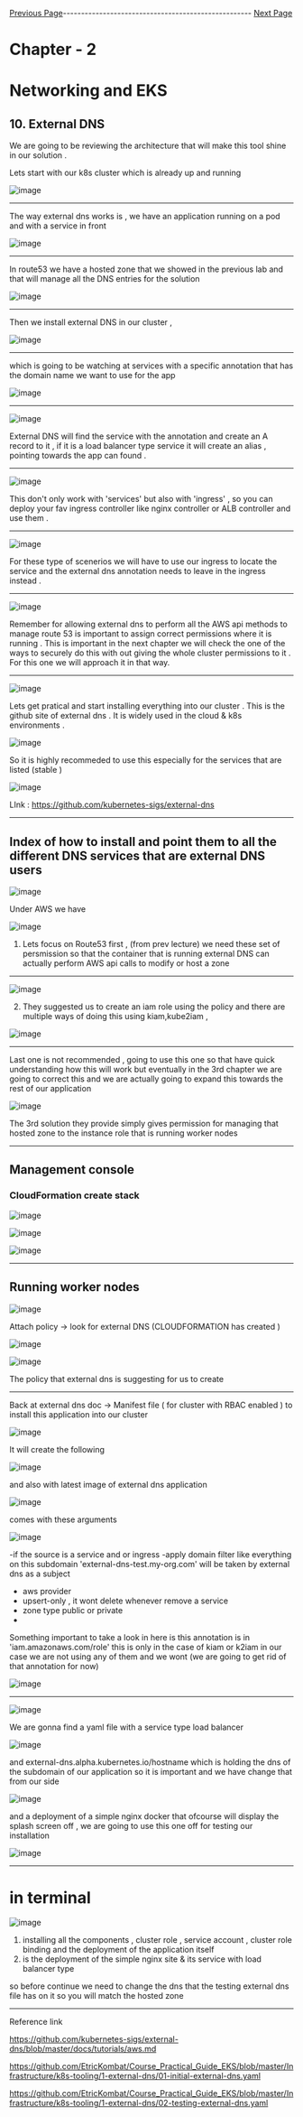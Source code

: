 


[Previous Page](https://github.com/EtricKombat/Course_Practical_Guide_EKS/blob/master/_docs/ch2/demo_acm.md)---------------------------------------------------- [Next Page](https://github.com/EtricKombat/Course_Practical_Guide_EKS/blob/master/_docs/ch2/installing_the_bookstore_p1.md)



# Chapter - 2 
# Networking and EKS

## 10. External DNS

We are going to be reviewing  the architecture that will make this tool shine in our solution .




Lets start with our k8s cluster which is already up and running 

![image](https://user-images.githubusercontent.com/33585301/119494640-27bb1380-bd7f-11eb-8d3a-916e274b22e3.png)

____________________

The way external dns works is  , we have an application running on a pod and with a service in front 

![image](https://user-images.githubusercontent.com/33585301/119494680-34d80280-bd7f-11eb-9ab6-e0069f2b24ec.png)

____________________

In route53 we have a hosted zone that we showed in the previous lab and that will manage all the DNS entries for the solution 

![image](https://user-images.githubusercontent.com/33585301/119494770-4b7e5980-bd7f-11eb-8e2c-b8c8f42022ff.png)

____________________

Then we install external DNS in our cluster , 

![image](https://user-images.githubusercontent.com/33585301/119494796-50dba400-bd7f-11eb-8430-d9ab5c81e449.png)

____________________

which is going to be watching at services with a specific annotation that has the domain name we want to use for the app

![image](https://user-images.githubusercontent.com/33585301/119494845-605aed00-bd7f-11eb-9569-7c457658946f.png)




____________________

![image](https://user-images.githubusercontent.com/33585301/119618172-3574a580-be20-11eb-9d90-306283a57aa9.png)

External DNS will find the service with the annotation and create an A record to it , if it is a load balancer type service it will create an alias , pointing towards the app  can found .
____________________

![image](https://user-images.githubusercontent.com/33585301/119494877-694bbe80-bd7f-11eb-90df-77eb6dfbb769.png)

This don't only work with 'services' but also with 'ingress' , so you can deploy your fav ingress controller like nginx controller or ALB controller and use them .

____________________

![image](https://user-images.githubusercontent.com/33585301/119494893-6ea90900-bd7f-11eb-9fe1-1720bfd2c89e.png)

For these type of scenerios we will have to use our ingress to locate the service and the external dns annotation needs to leave in the ingress instead .

____________________

![image](https://user-images.githubusercontent.com/33585301/119494919-75d01700-bd7f-11eb-823a-6694670d4c16.png)

Remember for allowing external dns to perform all the AWS api methods to manage route 53 is important to assign correct permissions where it is running .
This is important in the next chapter we will check the one of the ways to securely do this with out giving the whole cluster permissions to it .
For this one we will approach it in that way.

_________________________


![image](https://user-images.githubusercontent.com/33585301/119618273-563cfb00-be20-11eb-94a0-0a11b7e12028.png)




Lets get pratical and start installing everything into our cluster . This is the github site of external dns . It is widely used in the cloud & k8s environments .



![image](https://user-images.githubusercontent.com/33585301/119618406-7967aa80-be20-11eb-944d-6776415afc64.png)

So it is highly recommeded to use this especially for the services that are listed (stable )

![image](https://user-images.githubusercontent.com/33585301/120197532-acee6e80-c23e-11eb-9642-9a8dba580a05.png)

LInk : https://github.com/kubernetes-sigs/external-dns

________________________

## Index of how to install and point them to  all the different DNS services that are external DNS users 



![image](https://user-images.githubusercontent.com/33585301/119618445-88e6f380-be20-11eb-9e7f-81385316f4ef.png)


Under AWS we have 

![image](https://user-images.githubusercontent.com/33585301/119618500-98663c80-be20-11eb-998d-3c1c05953162.png)

1) Lets focus on Route53 first , (from prev lecture) we need these set of persmission so that the container that is running external DNS can actually perform AWS api calls to modify or  host a zone 

____________

![image](https://user-images.githubusercontent.com/33585301/119618557-a6b45880-be20-11eb-814d-c18f33e8e9eb.png)

2) They suggested us to create an iam role using the policy and there are multiple ways of doing this using  kiam,kube2iam , 




![image](https://user-images.githubusercontent.com/33585301/119618609-b469de00-be20-11eb-971e-81edb0583044.png)




________________

Last one is not recommended , going to use this one so that have quick understanding how this will work but eventually in the 3rd chapter we are going to correct this and we are actually going to expand this towards the rest of our application 

![image](https://user-images.githubusercontent.com/33585301/119618630-bc298280-be20-11eb-8ac7-a9207927010e.png)




The 3rd solution they provide simply gives permission for managing that hosted zone to the instance role that is running worker nodes 





______________

## Management console 

### CloudFormation create stack



![image](https://user-images.githubusercontent.com/33585301/119618773-e5e2a980-be20-11eb-92bc-54a52c1ffce1.png)


![image](https://user-images.githubusercontent.com/33585301/119618789-ec712100-be20-11eb-939b-3dd047fba80e.png)


![image](https://user-images.githubusercontent.com/33585301/119618864-00b51e00-be21-11eb-8db0-3d06450aa45a.png)


____________________

## Running worker nodes



![image](https://user-images.githubusercontent.com/33585301/119618993-2a6e4500-be21-11eb-802c-3f1579d06819.png)


Attach policy -> look for external DNS (CLOUDFORMATION has created ) 

![image](https://user-images.githubusercontent.com/33585301/119618899-0e6aa380-be21-11eb-8e71-e1412139decf.png)

![image](https://user-images.githubusercontent.com/33585301/119619074-3f4ad880-be21-11eb-8f98-749b1e565336.png)


The policy that external dns is suggesting for us to create 


_________


Back at external dns doc -> Manifest file ( for cluster with RBAC enabled ) to install this application into our cluster 



![image](https://user-images.githubusercontent.com/33585301/119619246-6a352c80-be21-11eb-930f-52b421955d6c.png)

It will create the following 

![image](https://user-images.githubusercontent.com/33585301/119619267-702b0d80-be21-11eb-9b8b-5b0c8395ce10.png)

and also with latest image of external dns application


![image](https://user-images.githubusercontent.com/33585301/119619323-7de09300-be21-11eb-885a-e04aa9995229.png)

comes with these arguments 

![image](https://user-images.githubusercontent.com/33585301/119619347-83d67400-be21-11eb-959f-dc3d7fcbadd6.png)


-if the source is a service and or ingress 
-apply domain filter like everything on this subdomain 'external-dns-test.my-org.com' will be taken by external dns as a subject 
- aws provider
- upsert-only ,  it wont delete whenever remove a  service 
- zone type public or private 
- 

Something important to take a look in here  is this annotation is in 'iam.amazonaws.com/role' this is  only in the case of kiam or k2iam 
in our case we are not using any of them and we wont (we are going to get rid of that annotation for now)  

![image](https://user-images.githubusercontent.com/33585301/120268995-8f63e800-c2c4-11eb-81bd-67b56637d204.png)

________________


![image](https://user-images.githubusercontent.com/33585301/120269285-2335b400-c2c5-11eb-8779-73a74fddffcc.png)


We are gonna find a yaml file with a service type load balancer 

![image](https://user-images.githubusercontent.com/33585301/120269242-0ef1b700-c2c5-11eb-9f3b-694171529dcf.png)

and external-dns.alpha.kubernetes.io/hostname which is holding the dns of the subdomain of our application so it is important and we have change that from our side 


![image](https://user-images.githubusercontent.com/33585301/120269222-04cfb880-c2c5-11eb-9eaf-bbd75f8645ad.png)



and a deployment of a simple nginx docker that ofcourse will display the splash screen off , we are going to use this one off for testing our installation 

![image](https://user-images.githubusercontent.com/33585301/120269556-ace58180-c2c5-11eb-8cee-aee0e767d3a4.png)



______

# in terminal 

![image](https://user-images.githubusercontent.com/33585301/120269675-e28a6a80-c2c5-11eb-9116-0dcd1d205359.png)

1) installing all the components  , cluster role , service account , cluster role binding and the deployment of the application itself 
2) is the deployment of the simple nginx site & its service with load balancer type 


so before continue we need to change the dns that the testing external dns file has on it so you will match the hosted zone 


_____________________

Reference link



https://github.com/kubernetes-sigs/external-dns/blob/master/docs/tutorials/aws.md



https://github.com/EtricKombat/Course_Practical_Guide_EKS/blob/master/Infrastructure/k8s-tooling/1-external-dns/01-initial-external-dns.yaml

https://github.com/EtricKombat/Course_Practical_Guide_EKS/blob/master/Infrastructure/k8s-tooling/1-external-dns/02-testing-external-dns.yaml





